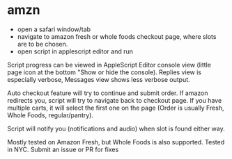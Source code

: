 # amzn

- open a safari window/tab
- navigate to amazon fresh or whole foods checkout page, where slots are to be chosen. 
- open script in applescript editor and run


Script progress can be viewed in AppleScript Editor console view (little page icon at the bottom "Show or hide the console). Replies view is especially verbose, Messages view shows less verbose output. 


Auto checkout feature will try to continue and submit order.
If amazon redirects you, script will try to navigate back to checkout page. If you have multiple carts, it will select the first one on the page (Order is usually Fresh, Whole Foods, regular/pantry). 

Script will notify you (notifications and audio) when slot is found either way. 

Mostly tested on Amazon Fresh, but Whole Foods is also supported. Tested in NYC. Submit an issue or PR for fixes
